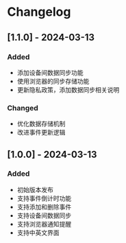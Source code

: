 # Changelog

## [1.1.0] - 2024-03-13
### Added
- 添加设备间数据同步功能
- 使用浏览器的同步存储功能
- 更新隐私政策，添加数据同步相关说明

### Changed
- 优化数据存储机制
- 改进事件更新逻辑

## [1.0.0] - 2024-03-13
### Added
- 初始版本发布
- 支持事件倒计时功能
- 支持添加和删除事件
- 支持设备间数据同步
- 支持浏览器通知提醒
- 支持中英文界面 